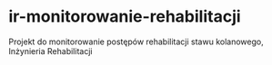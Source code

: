 # ir-monitorowanie-rehabilitacji
Projekt do monitorowanie postępów rehabilitacji stawu kolanowego, Inżynieria Rehabilitacji
